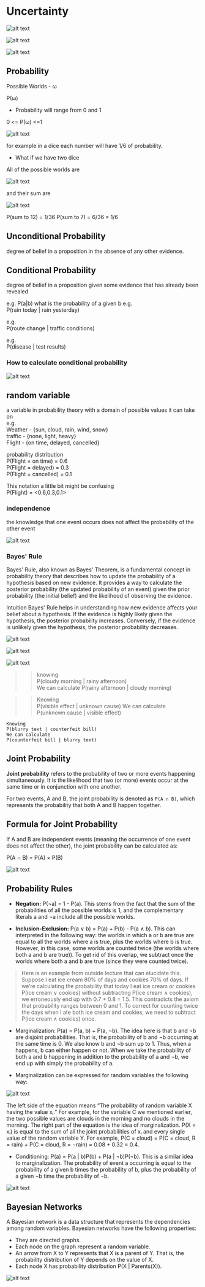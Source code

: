 # Uncertainty

![alt text](image-44.png)

![alt text](image-45.png)

![alt text](image-46.png)

## Probability

Possible Worlds - ω

P(ω)

* Probability will range from 0 and 1

0 <= P(ω) <=1

![alt text](image-47.png)

for example in a dice each number will have 1/6 of probability.

* What if we have two dice

All of the possible worlds are

![alt text](image-48.png)

and their sum are

![alt text](image-49.png)

P(sum to 12) = 1/36
P(sum to 7) = 6/36 = 1/6

## Unconditional Probability

degree of belief in a proposition in the absence of any other evidence.

## Conditional Probability

degree of belief in a proposition given some evidence that has already been revealed

e.g. P(a|b)
what is the probability of a given b
e.g.  
P(rain today | rain yesterday)

e.g.  
P(route change | traffic conditions)

e.g.  
P(disease | test results)

### How to calculate conditional probability

![alt text](image-50.png)

## random variable

a variable in probability theory with a domain of possible values it can take on  
e.g.  
Weather - {sun, cloud, rain, wind, snow}  
traffic - {none, light, heavy}  
Flight - {on time, delayed, cancelled}  

probability distribution  
P(Flight = on time) = 0.6  
P(Flight = delayed) = 0.3  
P(Flight = cancelled) = 0.1

This notation a little bit might be confusing  
P(Flight) = <0.6,0.3,0.1>

### independence

the knowledge that one event occurs does
not affect the probability of the other event

![alt text](image-52.png)

### Bayes' Rule

Bayes' Rule, also known as Bayes' Theorem, is a fundamental concept in probability theory that describes how to update the probability of a hypothesis based on new evidence. It provides a way to calculate the posterior probability (the updated probability of an event) given the prior probability (the initial belief) and the likelihood of observing the evidence.

Intuition
Bayes' Rule helps in understanding how new evidence affects your belief about a hypothesis. If the evidence is highly likely given the hypothesis, the posterior probability increases. Conversely, if the evidence is unlikely given the hypothesis, the posterior probability decreases.

![alt text](image-53.png)

![alt text](image-55.png)

![alt text](image-56.png)

>> knowing  
P(cloudy morning | rainy afternoon)  
We can calculate
P(rainy afternoon | cloudy morning)  

>> Knowing  
P(visible effect | unknown cause)
We can calculate  
P(unknown cause | visible effect)

```
Knowing
P(blurry text | counterfeit bill)
We can calculate
P(counterfeit bill | blurry text)
```

## Joint Probability

**Joint probability** refers to the probability of two or more events happening simultaneously. It is the likelihood that two (or more) events occur at the same time or in conjunction with one another.

For two events, A and B, the joint probability is denoted as `P(A ∩ B)`, which represents the probability that both A and B happen together.

## Formula for Joint Probability

If A and B are independent events (meaning the occurrence of one event does not affect the other), the joint probability can be calculated as:

P(A ∩ B) = P(A) × P(B)



![alt text](image-57.png)

## Probability Rules

* **Negation:** P(¬a) = 1 - P(a). This stems from the fact that the sum of the probabilities of all the possible worlds is 1, and the complementary literals a and ¬a include all the possible worlds.

* **Inclusion-Exclusion:** P(a ∨ b) = P(a) + P(b) - P(a ∧ b). This can interpreted in the following way: the worlds in which a or b are true are equal to all the worlds where a is true, plus the worlds where b is true. However, in this case, some worlds are counted twice (the worlds where both a and b are true)). To get rid of this overlap, we subtract once the worlds where both a and b are true (since they were counted twice).

> Here is an example from outside lecture that can elucidate this. Suppose I eat ice cream 80% of days and cookies 70% of days. If we’re calculating the probability that today I eat ice cream or cookies P(ice cream ∨ cookies) without subtracting P(ice cream ∧ cookies), we erroneously end up with 0.7 + 0.8 = 1.5. This contradicts the axiom that probability ranges between 0 and 1. To correct for counting twice the days when I ate both ice cream and cookies, we need to subtract P(ice cream ∧ cookies) once.

* Marginalization: P(a) = P(a, b) + P(a, ¬b). The idea here is that b and ¬b are disjoint probabilities. That is, the probability of b and ¬b occurring at the same time is 0. We also know b and ¬b sum up to 1. Thus, when a happens, b can either happen or not. When we take the probability of both a and b happening in addition to the probability of a and ¬b, we end up with simply the probability of a.

* Marginalization can be expressed for random variables the following way:

![alt text](image-58.png)

The left side of the equation means “The probability of random variable X having the value xᵢ.” For example, for the variable C we mentioned earlier, the two possible values are clouds in the morning and no clouds in the morning. The right part of the equation is the idea of marginalization. P(X = xᵢ) is equal to the sum of all the joint probabilities of xᵢ and every single value of the random variable Y. For example, P(C = cloud) = P(C = cloud, R = rain) + P(C = cloud, R = ¬rain) = 0.08 + 0.32 = 0.4.

* Conditioning: P(a) = P(a | b)P(b) + P(a | ¬b)P(¬b). This is a similar idea to marginalization. The probability of event a occurring is equal to the probability of a given b times the probability of b, plus the probability of a given ¬b time the probability of ¬b.

![alt text](image-59.png)

## Bayesian Networks

A Bayesian network is a data structure that represents the dependencies among random variables. Bayesian networks have the following properties:

* They are directed graphs.
* Each node on the graph represent a random variable.
* An arrow from X to Y represents that X is a parent of Y. That is, the probability distribution of Y depends on the value of X.
* Each node X has probability distribution P(X | Parents(X)).

![alt text](image-60.png)